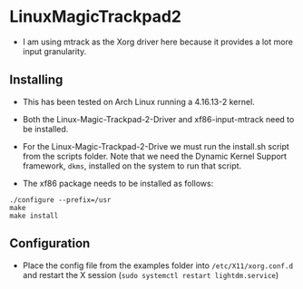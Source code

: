 # LinuxMagicTrackpad2

- I am using mtrack as the Xorg driver here because it provides a lot more input granularity.

## Installing

- This has been tested on Arch Linux running a 4.16.13-2 kernel.

- Both the Linux-Magic-Trackpad-2-Driver and xf86-input-mtrack need to be installed.

- For the Linux-Magic-Trackpad-2-Drive we must run the install.sh script from the scripts folder. Note that we need the Dynamic Kernel Support framework, `dkms`, installed on the system to run that script.

- The xf86 package needs to be installed as follows:

```
./configure --prefix=/usr
make
make install
```

## Configuration

- Place the config file from the examples folder into ```/etc/X11/xorg.conf.d``` and restart the X session (```sudo systemctl restart lightdm.service```)
